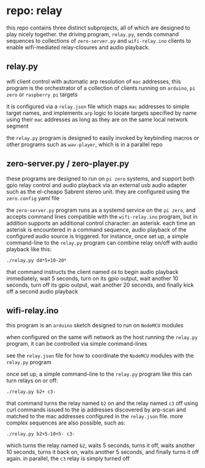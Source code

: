 # repo: relay

this repo contains three distinct subprojects, all of which are designed to play nicely together.  the driving program, `relay.py`, sends command sequences to collections of `zero-server.py` and `wifi-relay.ino` clients to enable wifi-mediated relay-closures and audio playback.

## relay.py

wifi client control with automatic arp resolution of `mac` addresses, this program is the orchestrator of a collection of clients running on `arduino`, `pi zero` or `raspberry pi` targets

it is configured via a `relay.json` file which maps `mac` addresses to simple target names, and implements `arp` logic to locate targets specified by name using their `mac` addresses as long as they are on the same local network segment

the `relay.py` program is designed to easily invoked by keybinding macros or other programs such as `wav-player`, which is in a parallel repo

## zero-server.py / zero-player.py

these programs are designed to run on `pi zero` systems, and support both gpio relay control and audio playback via an external usb audio adapter such as the el-cheapo Sabrent stereo unit.  they are configured using the `zero.config` yaml file

the `zero-server.py` program runs as a systemd service on the `pi zero`, and accepts command lines compatible with the `wifi-relay.ino` program, but in addition supports an additional control character: an asterisk.  each time an asterisk is encountered in a command sequence, audio playback of the configured audio source is triggered.  for instance, once set up, a simple command-line to the `relay.py` program can combine relay on/off with audio playback like this:

    ./relay.py d4*5+10-20*

that command instructs the client named `d4` to begin audio playback immediately, wait 5 seconds, turn on its gpio output, wait another 10 seconds, turn off its gpio output, wait another 20 seconds, and finally kick off a second audio playback

## wifi-relay.ino

this program is an `arduino` sketch designed to run on `NodeMCU` modules

when configured on the same wifi network as the host running the `relay.py` program, it can be controlled via simple command-lines

see the `relay.json` file for how to coordinate the `NodeMCU` modules with the `relay.py` program

once set up, a simple command-line to the `relay.py` program like this can turn relays on or off:

    ./relay.py b2+ c3-

that command turns the relay named `b2` on and the relay named `c3` off using curl commands issued to the ip addresses discovered by arp-scan and matched to the mac addresses configured in the `relay.json` file.  more complex sequences are also possible, such as:

    ./relay.py b2+5-10+5- c3-

which turns the relay named `b2`, waits 5 seconds, turns it off, waits another 10 seconds, turns it back on, waits another 5 seconds, and finally turns it off again.  in parallel, the `c3` relay is simply turned off
